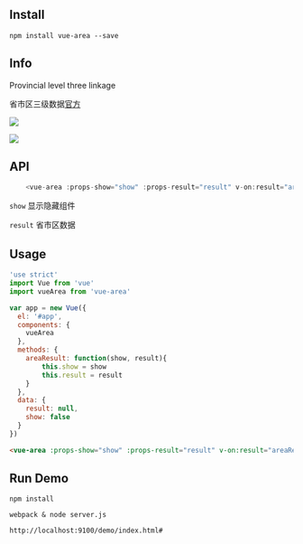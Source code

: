 ## Install
```
npm install vue-area --save

```

## Info

Provincial level three linkage

省市区三级数据[官方](http://www.stats.gov.cn/tjsj/tjbz/xzqhdm/201504/t20150415_712722.html)


![](http://img.haimi.com/FloL1GJll7WxWL4TDUODtGbgKFwt)

![](http://img.haimi.com/Fi-QZ9-Ju82GEeixftrONft61AK-)


## API

```js
    <vue-area :props-show="show" :props-result="result" v-on:result="areaResult"></vue-area>
```

```show``` 显示隐藏组件

```result```  省市区数据

## Usage

```js
'use strict'
import Vue from 'vue'
import vueArea from 'vue-area'

var app = new Vue({
  el: '#app',
  components: {
    vueArea
  },
  methods: {
    areaResult: function(show, result){
        this.show = show
        this.result = result
    }
  },
  data: {
    result: null,
    show: false
  }
})
```

```html
<vue-area :props-show="show" :props-result="result" v-on:result="areaResult"></vue-area>
```

## Run Demo

```
npm install

webpack & node server.js

http://localhost:9100/demo/index.html#

```